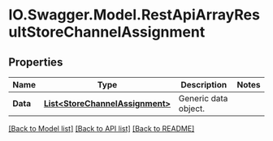 # IO.Swagger.Model.RestApiArrayResultStoreChannelAssignment
## Properties

Name | Type | Description | Notes
------------ | ------------- | ------------- | -------------
**Data** | [**List&lt;StoreChannelAssignment&gt;**](StoreChannelAssignment.md) | Generic data object. | 

[[Back to Model list]](../README.md#documentation-for-models) [[Back to API list]](../README.md#documentation-for-api-endpoints) [[Back to README]](../README.md)

